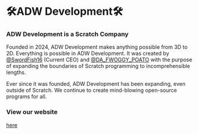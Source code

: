 # 🛠️ADW Development🛠️

### ADW Development is a Scratch Company

Founded in 2024, ADW Development makes anything possible from 3D to 2D. Everything is possible in ADW Development. It was created by [@SwordFish16](https://scratch.mit.edu/users/SwordFish16/) (Current CEO) and [@DA_FWOGGY_POATO](https://scratch.mit.edu/users/DA_FWOGGY_POATO/) with the purpose of expanding the boundaries of Scratch programming to incomprehensible lengths. 

Ever since it was founded, ADW Development has been expanding, even outside of Scratch. We continue to create mind-blowing open-source programs for all.

### View our website
[here](https://adw-development.github.io)
